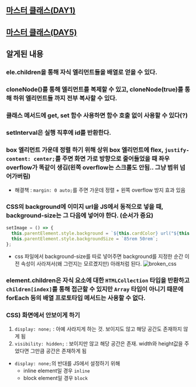 ## [마스터 클래스(DAY1)](./master_class_1.md)

## [마스터 클래스(DAY5)](./master_class_2.md)

## 알게된 내용

### ele.children을 통해 자식 엘리먼트들을 배열로 얻을 수 있다.

### cloneNode()를 통해 엘리먼트를 복제할 수 있고, cloneNode(true)를 통해 하위 엘리먼트들 까지 전부 복사할 수 있다.

### 클래스 메서드에 get, set 함수 사용하면 함수 호출 없이 사용할 수 있다(?)

### setInterval은 실행 직후에 id를 반환한다.

### box 엘리먼트 가운데 정렬 하기 위해 상위 box 엘리먼트에 flex, `justify-content: center;`를 주면 화면 가로 방향으로 줄어들었을 때 좌우 overflow가 똑같이 생김(왼쪽 overflow는 스크롤도 안됨.. 그냥 범위 넘어가버림)

- 해결책 : `margin: 0 auto;`를 주면 가운데 정렬 + 왼쪽 overflow 방지 효과 있음

### CSS의 background에 이미지 url을 JS에서 동적으로 넣을 때, background-size는 그 다음에 넣어야 한다. (순서가 중요)

```javascript
setImage = () => {
  this.parentElement.style.background = `${this.cardColor} url("${this.cardimage_objs}") no-repeat 29% 50%`;
  this.parentElement.style.backgroundSize = `85rem 50rem`;
};
```

- css 파일에서 background-size를 따로 넣어주면 background를 지정한 순간 이전 속성이 사라져서(왜 그런지는 모르곘지만) 아래처럼 된다.
  ![broken_css](https://user-images.githubusercontent.com/47619140/65154519-9c946100-da66-11e9-822f-ccdd5c462ac5.png)

### element.children은 자식 요소에 대한 `HTMLCollection` 타입을 반환하고 `children[index]`를 통해 접근할 수 있지만 `Array` 타입이 아니기 때문에 forEach 등의 배열 프로토타입 메서드는 사용할 수 없다.

### CSS) 화면에서 안보이게 하기
1. `display: none;` : 아예 사라지게 하는 것. 보이지도 않고 해당 공간도 존재하지 않게 됨
2. `visibility: hidden;` : 보이지만 않고 해당 공간은 존재. width와 height값을 주었다면 그만큼 공간은 존재하게 됨
- `display: none;`의 반대를 JS에서 설정하기 위해
  - inline element일 경우 `inline`
  - block element일 경우 `block`